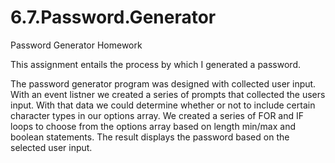 # 6.7.Password.Generator
Password Generator Homework

This assignment entails the process by which I generated a password. 

The password generator program was designed with collected user input. 
With an event listner we created a series of prompts that collected the users input. 
With that data we could determine whether or not to include certain character types in our options array. 
We created a series of FOR and IF loops to choose from the options array based on length min/max and boolean statements.
The result displays the password based on the selected user input.
